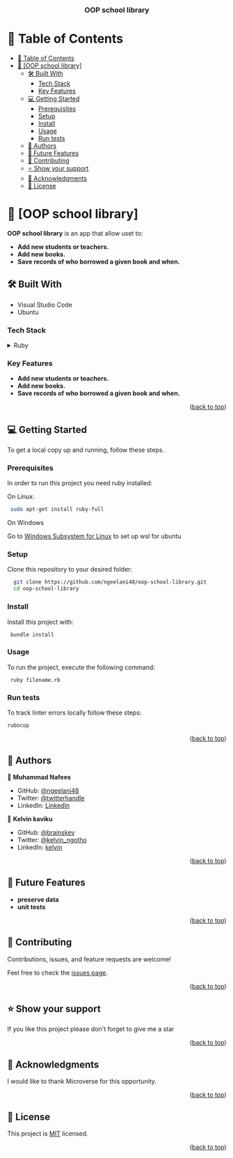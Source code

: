 <a name="readme-top"></a>

<div align="center">
  <br/>

  <h3><b>OOP school library</b></h3>

</div>

# 📗 Table of Contents

- [📗 Table of Contents](#-table-of-contents)
- [📖 \[OOP school library\] ](#-oop-school-library-)
  - [🛠 Built With ](#-built-with-)
    - [Tech Stack ](#tech-stack-)
    - [Key Features ](#key-features-)
  - [💻 Getting Started ](#-getting-started-)
    - [Prerequisites](#prerequisites)
    - [Setup](#setup)
    - [Install](#install)
    - [Usage](#usage)
    - [Run tests](#run-tests)
  - [👥 Authors ](#-authors-)
  - [🔭 Future Features ](#-future-features-)
  - [🤝 Contributing ](#-contributing-)
  - [⭐️ Show your support ](#️-show-your-support-)
  - [🙏 Acknowledgments ](#-acknowledgments-)
  - [📝 License ](#-license-)

# 📖 [OOP school library] <a name="about-project"></a>

**OOP school library** is an app that allow uset to:

- **Add new students or teachers.**
- **Add new books.**
- **Save records of who borrowed a given book and when.**

## 🛠 Built With <a name="built-with"></a>

- Visual Studio Code
- Ubuntu

### Tech Stack <a name="tech-stack"></a>

<details>
<summary>Ruby</summary>
  <ul>
    <li><a href="https://www.ruby-lang.org/en/">Ruby</a></li>
  </ul>
</details>

### Key Features <a name="key-features"></a>

- **Add new students or teachers.**
- **Add new books.**
- **Save records of who borrowed a given book and when.**

<p align="right">(<a href="#readme-top">back to top</a>)</p>

## 💻 Getting Started <a name="getting-started"></a>

To get a local copy up and running, follow these steps.

### Prerequisites

In order to run this project you need ruby installed:

On Linux:

```sh
 sudo apt-get install ruby-full
```

On Windows

Go to [Windows Subsystem for Linux](https://learn.microsoft.com/en-us/windows/wsl/about) to set up wsl for ubuntu

### Setup

Clone this repository to your desired folder:

```sh
  git clone https://github.com/ngeelani48/oop-school-library.git
  cd oop-school-library
```

### Install

Install this project with:

```
 bundle install
```

### Usage

To run the project, execute the following command:

```
 ruby filename.rb
```

### Run tests

To track linter errors locally follow these steps:

```
rubocop
```

<p align="right">(<a href="#readme-top">back to top</a>)</p>

## 👥 Authors <a name="authors"></a>

👤 **Muhammad Nafees**

- GitHub: [@ngeelani48](https://github.com/ngeelani48)
- Twitter: [@twitterhandle](https://twitter.com/ngeelani48)
- LinkedIn: [LinkedIn](https://www.linkedin.com/in/muhammad-nafees/)

👤 **Kelvin kaviku**

- GitHub: [@brainskev](https://github.com/brainskev/)
- Twitter: [@kelvin_ngotho](https://twitter.com/kevin_ngotho?s=09/)
- LinkedIn: [kelvin](https://www.linkedin.com/in/kelvinkaviku/)

<p align="right">(<a href="#readme-top">back to top</a>)</p>

## 🔭 Future Features <a name="future-features"></a>

- **preserve data**
- **unit tests**

<p align="right">(<a href="#readme-top">back to top</a>)</p>

## 🤝 Contributing <a name="contributing"></a>

Contributions, issues, and feature requests are welcome!

Feel free to check the [issues page](https://github.com/ngeelani48/oop-school-library/issues).

<p align="right">(<a href="#readme-top">back to top</a>)</p>

## ⭐️ Show your support <a name="support"></a>

If you like this project please don't forget to give me a star

<p align="right">(<a href="#readme-top">back to top</a>)</p>

## 🙏 Acknowledgments <a name="acknowledgements"></a>

I would like to thank Microverse for this opportunity.

<p align="right">(<a href="#readme-top">back to top</a>)</p>

## 📝 License <a name="license"></a>

This project is [MIT](./LICENSE) licensed.

<p align="right">(<a href="#readme-top">back to top</a>)</p>
